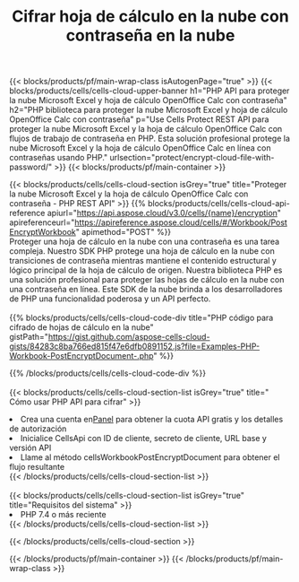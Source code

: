 ﻿---
title:  Cifrar hoja de cálculo en la nube con contraseña en la nube
description: API y SDK en la nube para proteger Microsoft Excel y OpenOffice Calc. Cifre la hoja de cálculo en la nube con la contraseña de Cells Cloud API. SDK admite tipos de lenguajes de desarrollo. Incluyen Android, C#, Go, Java, NodeJS, Perl, PHP, Python, Ruby y Swift.
url: /es/php/protect/encrypt-cloud-file-with-password/
---
{{< blocks/products/pf/main-wrap-class isAutogenPage="true" >}}
{{< blocks/products/cells/cells-cloud-upper-banner h1="PHP API para proteger la nube Microsoft Excel y hoja de cálculo OpenOffice Calc con contraseña" h2="PHP biblioteca para proteger la nube Microsoft Excel y hoja de cálculo OpenOffice Calc con contraseña" p="Use Cells Protect REST API para proteger la nube Microsoft Excel y la hoja de cálculo OpenOffice Calc con flujos de trabajo de contraseña en PHP. Esta solución profesional protege la nube Microsoft Excel y la hoja de cálculo OpenOffice Calc en línea con contraseñas usando PHP." urlsection="protect/encrypt-cloud-file-with-password/" >}}
{{< blocks/products/pf/main-container >}}

{{< blocks/products/cells/cells-cloud-section isGrey="true" title="Proteger la nube Microsoft Excel y la hoja de cálculo OpenOffice Calc con contraseña - PHP REST API" >}}
{{% blocks/products/cells/cells-cloud-api-reference apiurl="https://api.aspose.cloud/v3.0/cells/{name}/encryption" apireferenceurl="https://apireference.aspose.cloud/cells/#/Workbook/PostEncryptWorkbook" apimethod="POST" %}}
<br/>
Proteger una hoja de cálculo en la nube con una contraseña es una tarea compleja. Nuestro SDK PHP protege una hoja de cálculo en la nube con transiciones de contraseña mientras mantiene el contenido estructural y lógico principal de la hoja de cálculo de origen. Nuestra biblioteca PHP es una solución profesional para proteger las hojas de cálculo en la nube con una contraseña en línea. Este SDK de la nube brinda a los desarrolladores de PHP una funcionalidad poderosa y un API perfecto.
<br/>
<br/>
{{% blocks/products/cells/cells-cloud-code-div title="PHP código para cifrado de hojas de cálculo en la nube" gistPath="https://gist.github.com/aspose-cells-cloud-gists/84283c8ba766ed815f47e6dfb0891152.js?file=Examples-PHP-Workbook-PostEncryptDocument-.php" %}}
  
{{% /blocks/products/cells/cells-cloud-code-div %}}
<br/>
<br/>
{{< blocks/products/cells/cells-cloud-section-list isGrey="true" title=" Cómo usar PHP API para cifrar" >}}
<li> Crea una cuenta en<a href="https://dashboard.aspose.cloud/">Panel</a> para obtener la cuota API gratis y los detalles de autorización</li>
<li>Inicialice CellsApi con ID de cliente, secreto de cliente, URL base y versión API</li>
<li>Llame al método cellsWorkbookPostEncryptDocument para obtener el flujo resultante</li>
{{< /blocks/products/cells/cells-cloud-section-list >}}
<br/>
<br/>
{{< blocks/products/cells/cells-cloud-section-list isGrey="true" title="Requisitos del sistema" >}}
<li>PHP 7.4 o más reciente</li>
{{< /blocks/products/cells/cells-cloud-section-list >}}

{{< /blocks/products/cells/cells-cloud-section >}}

{{< /blocks/products/pf/main-container >}}
{{< /blocks/products/pf/main-wrap-class >}}
